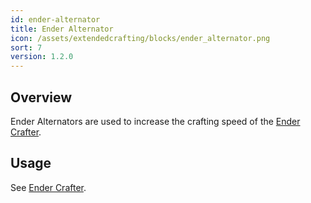 ```yaml
---
id: ender-alternator
title: Ender Alternator
icon: /assets/extendedcrafting/blocks/ender_alternator.png
sort: 7
version: 1.2.0
---
```


## Overview

Ender Alternators are used to increase the crafting speed of the [Ender Crafter](ender-crafter.md).

## Usage

See [Ender Crafter](ender-crafter.md).
